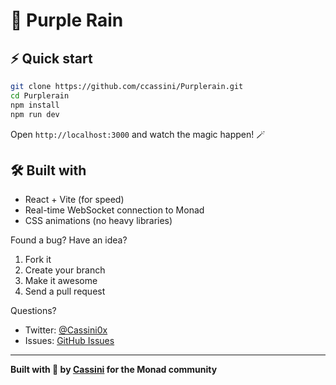# 💜 Purple Rain



## ⚡ Quick start

```bash
git clone https://github.com/ccassini/Purplerain.git
cd Purplerain
npm install
npm run dev
```

Open `http://localhost:3000` and watch the magic happen! 🪄

## 🛠️ Built with

- React + Vite (for speed)
- Real-time WebSocket connection to Monad
- CSS animations (no heavy libraries)




Found a bug? Have an idea? 

1. Fork it
2. Create your branch
3. Make it awesome
4. Send a pull request

 Questions?

- Twitter: [@Cassini0x](https://x.com/Cassini0x)
- Issues: [GitHub Issues](https://github.com/ccassini/Purplerain/issues)

---

**Built with 💜 by [Cassini](https://x.com/Cassini0x) for the Monad community** 
